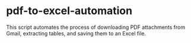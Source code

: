 # pdf-to-excel-automation
This script automates the process of downloading PDF attachments from Gmail, extracting tables, and saving them to an Excel file.
